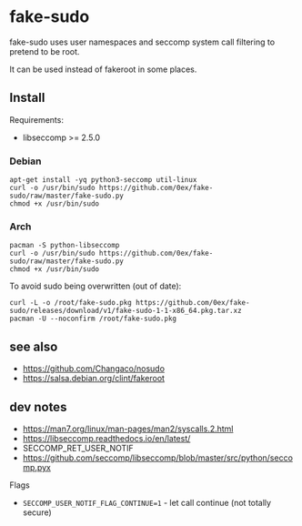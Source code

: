 # fake-sudo

fake-sudo uses user namespaces and seccomp system call filtering to pretend to be root.

It can be used instead of fakeroot in some places.

## Install

Requirements:
- libseccomp >= 2.5.0

### Debian

    apt-get install -yq python3-seccomp util-linux
    curl -o /usr/bin/sudo https://github.com/0ex/fake-sudo/raw/master/fake-sudo.py
    chmod +x /usr/bin/sudo

### Arch

    pacman -S python-libseccomp
    curl -o /usr/bin/sudo https://github.com/0ex/fake-sudo/raw/master/fake-sudo.py
    chmod +x /usr/bin/sudo

To avoid sudo being overwritten (out of date):

    curl -L -o /root/fake-sudo.pkg https://github.com/0ex/fake-sudo/releases/download/v1/fake-sudo-1-1-x86_64.pkg.tar.xz
    pacman -U --noconfirm /root/fake-sudo.pkg

## see also

- https://github.com/Changaco/nosudo
- https://salsa.debian.org/clint/fakeroot

## dev notes

- https://man7.org/linux/man-pages/man2/syscalls.2.html
- https://libseccomp.readthedocs.io/en/latest/
- SECCOMP_RET_USER_NOTIF
- https://github.com/seccomp/libseccomp/blob/master/src/python/seccomp.pyx

Flags

- `SECCOMP_USER_NOTIF_FLAG_CONTINUE=1` - let call continue (not totally secure)
